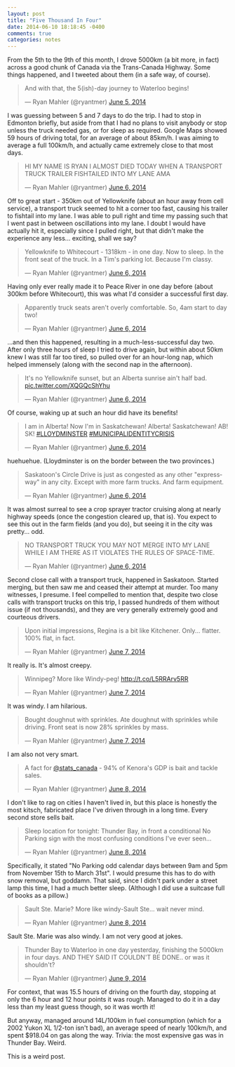 ```yaml
---
layout: post
title: "Five Thousand In Four"
date: 2014-06-10 18:18:45 -0400
comments: true
categories: notes
---
```


From the 5th to the 9th of this month, I drove 5000km (a bit more, in fact) across a good chunk of Canada via the Trans-Canada Highway. Some things happened, and I tweeted about them (in a safe way, of course).

<blockquote class="twitter-tweet" lang="en"><p>And with that, the 5(ish)-day journey to Waterloo begins!</p>&mdash; Ryan Mahler (@ryantmer) <a href="https://twitter.com/ryantmer/statuses/474587965398605824">June 5, 2014</a></blockquote>
<script async src="//platform.twitter.com/widgets.js" charset="utf-8"></script>

I was guessing between 5 and 7 days to do the trip. I had to stop in Edmonton briefly, but aside from that I had no plans to visit anybody or stop unless the truck needed gas, or for sleep as required. Google Maps showed 59 hours of driving total, for an average of about 85km/h. I was aiming to average a full 100km/h, and actually came extremely close to that most days.

<blockquote class="twitter-tweet" lang="en"><p>HI MY NAME IS RYAN I ALMOST DIED TODAY WHEN A TRANSPORT TRUCK TRAILER FISHTAILED INTO MY LANE AMA</p>&mdash; Ryan Mahler (@ryantmer) <a href="https://twitter.com/ryantmer/statuses/474717906412908544">June 6, 2014</a></blockquote>
<script async src="//platform.twitter.com/widgets.js" charset="utf-8"></script>

Off to great start - 350km out of Yellowknife (about an hour away from cell service), a transport truck seemed to hit a corner too fast, causing his trailer to fishtail into my lane. I was able to pull right and time my passing such that I went past in between oscillations into my lane. I doubt I would have actually hit it, especially since I pulled right, but that didn't make the experience any less... exciting, shall we say?

<blockquote class="twitter-tweet" lang="en"><p>Yellowknife to Whitecourt - 1318km - in one day. Now to sleep. In the front seat of the truck. In a Tim&#39;s parking lot. Because I&#39;m classy.</p>&mdash; Ryan Mahler (@ryantmer) <a href="https://twitter.com/ryantmer/statuses/474806035828338688">June 6, 2014</a></blockquote>
<script async src="//platform.twitter.com/widgets.js" charset="utf-8"></script>

Having only ever really made it to Peace River in one day before (about 300km before Whitecourt), this was what I'd consider a successful first day.

<blockquote class="twitter-tweet" lang="en"><p>Apparently truck seats aren&#39;t overly comfortable. So, 4am start to day two!</p>&mdash; Ryan Mahler (@ryantmer) <a href="https://twitter.com/ryantmer/statuses/474859067731492864">June 6, 2014</a></blockquote>
<script async src="//platform.twitter.com/widgets.js" charset="utf-8"></script>

...and then this happened, resulting in a much-less-successful day two. After only three hours of sleep I tried to drive again, but within about 50km knew I was still far too tired, so pulled over for an hour-long nap, which helped immensely (along with the second nap in the afternoon).

<blockquote class="twitter-tweet" lang="en"><p>It&#39;s no Yellowknife sunset, but an Alberta sunrise ain&#39;t half bad. <a href="http://t.co/XQGQcShYhu">pic.twitter.com/XQGQcShYhu</a></p>&mdash; Ryan Mahler (@ryantmer) <a href="https://twitter.com/ryantmer/statuses/474878877571899392">June 6, 2014</a></blockquote>
<script async src="//platform.twitter.com/widgets.js" charset="utf-8"></script>

Of course, waking up at such an hour did have its benefits!

<blockquote class="twitter-tweet" lang="en"><p>I am in Alberta! Now I&#39;m in Saskatchewan! Alberta! Saskatchewan! AB! SK! <a href="https://twitter.com/search?q=%23LLOYDMINSTER&amp;src=hash">#LLOYDMINSTER</a> <a href="https://twitter.com/search?q=%23MUNICIPALIDENTITYCRISIS&amp;src=hash">#MUNICIPALIDENTITYCRISIS</a></p>&mdash; Ryan Mahler (@ryantmer) <a href="https://twitter.com/ryantmer/statuses/475009101835931650">June 6, 2014</a></blockquote>
<script async src="//platform.twitter.com/widgets.js" charset="utf-8"></script>

huehuehue. (Lloydminster is on the border between the two provinces.)

<blockquote class="twitter-tweet" lang="en"><p>Saskatoon&#39;s Circle Drive is just as congested as any other &quot;expressway&quot; in any city. Except with more farm trucks. And farm equipment.</p>&mdash; Ryan Mahler (@ryantmer) <a href="https://twitter.com/ryantmer/statuses/475050018710515712">June 6, 2014</a></blockquote>
<script async src="//platform.twitter.com/widgets.js" charset="utf-8"></script>

It was almost surreal to see a crop sprayer tractor cruising along at nearly highway speeds (once the congestion cleared up, that is). You expect to see this out in the farm fields (and you do), but seeing it in the city was pretty... odd.

<blockquote class="twitter-tweet" lang="en"><p>NO TRANSPORT TRUCK YOU MAY NOT MERGE INTO MY LANE WHILE I AM THERE AS IT VIOLATES THE RULES OF SPACE-TIME.</p>&mdash; Ryan Mahler (@ryantmer) <a href="https://twitter.com/ryantmer/statuses/475054034433224705">June 6, 2014</a></blockquote>
<script async src="//platform.twitter.com/widgets.js" charset="utf-8"></script>

Second close call with a transport truck, happened in Saskatoon. Started merging, but then saw me and ceased their attempt at murder. Too many witnesses, I presume. I feel compelled to mention that, despite two close calls with transport trucks on this trip, I passed hundreds of them without issue (if not thousands), and they are very generally extremely good and courteous drivers.

<blockquote class="twitter-tweet" lang="en"><p>Upon initial impressions, Regina is a bit like Kitchener. Only... flatter. 100% flat, in fact.</p>&mdash; Ryan Mahler (@ryantmer) <a href="https://twitter.com/ryantmer/statuses/475117582647697408">June 7, 2014</a></blockquote>
<script async src="//platform.twitter.com/widgets.js" charset="utf-8"></script>

It really is. It's almost creepy.

<blockquote class="twitter-tweet" lang="en"><p>Winnipeg? More like Windy-peg!&#10;&#10;<a href="http://t.co/L5RRArv5RR">http://t.co/L5RRArv5RR</a></p>&mdash; Ryan Mahler (@ryantmer) <a href="https://twitter.com/ryantmer/statuses/475382728758546432">June 7, 2014</a></blockquote>
<script async src="//platform.twitter.com/widgets.js" charset="utf-8"></script>

It was windy. I am hilarious.

<blockquote class="twitter-tweet" lang="en"><p>Bought doughnut with sprinkles. Ate doughnut with sprinkles while driving. Front seat is now 28% sprinkles by mass.</p>&mdash; Ryan Mahler (@ryantmer) <a href="https://twitter.com/ryantmer/statuses/475397501323706369">June 7, 2014</a></blockquote>
<script async src="//platform.twitter.com/widgets.js" charset="utf-8"></script>

I am also not very smart.

<blockquote class="twitter-tweet" lang="en"><p>A fact for <a href="https://twitter.com/stats_canada">@stats_canada</a> - 94% of Kenora&#39;s GDP is bait and tackle sales.</p>&mdash; Ryan Mahler (@ryantmer) <a href="https://twitter.com/ryantmer/statuses/475456721922818048">June 8, 2014</a></blockquote>
<script async src="//platform.twitter.com/widgets.js" charset="utf-8"></script>

I don't like to rag on cities I haven't lived in, but this place is honestly the most kitsch, fabricated place I've driven through in a long time. Every second store sells bait.

<blockquote class="twitter-tweet" lang="en"><p>Sleep location for tonight: Thunder Bay, in front a conditional No Parking sign with the most confusing conditions I&#39;ve ever seen...</p>&mdash; Ryan Mahler (@ryantmer) <a href="https://twitter.com/ryantmer/statuses/475521202744999936">June 8, 2014</a></blockquote>
<script async src="//platform.twitter.com/widgets.js" charset="utf-8"></script>

Specifically, it stated "No Parking odd calendar days between 9am and 5pm from November 15th to March 31st". I would presume this has to do with snow removal, but goddamn. That said, since I didn't park under a street lamp this time, I had a much better sleep. (Although I did use a suitcase full of books as a pillow.)

<blockquote class="twitter-tweet" lang="en"><p>Sault Ste. Marie? More like windy-Sault Ste... wait never mind.</p>&mdash; Ryan Mahler (@ryantmer) <a href="https://twitter.com/ryantmer/statuses/475710817498066945">June 8, 2014</a></blockquote>
<script async src="//platform.twitter.com/widgets.js" charset="utf-8"></script>

Sault Ste. Marie was also windy. I am not very good at jokes.

<blockquote class="twitter-tweet" lang="en"><p>Thunder Bay to Waterloo in one day yesterday, finishing the 5000km in four days. AND THEY SAID IT COULDN&#39;T BE DONE.. or was it shouldn&#39;t?</p>&mdash; Ryan Mahler (@ryantmer) <a href="https://twitter.com/ryantmer/statuses/475978405503320064">June 9, 2014</a></blockquote>
<script async src="//platform.twitter.com/widgets.js" charset="utf-8"></script>

For context, that was 15.5 hours of driving on the fourth day, stopping at only the 6 hour and 12 hour points it was rough. Managed to do it in a day less than my least guess though, so it was worth it!

But anyway, managed around 14L/100km in fuel consumption (which for a 2002 Yukon XL 1/2-ton isn't bad), an average speed of nearly 100km/h, and spent $918.04 on gas along the way. Trivia: the most expensive gas was in Thunder Bay. Weird.

This is a weird post.